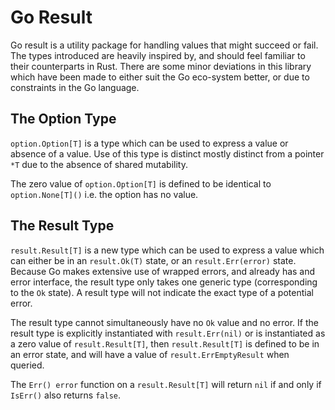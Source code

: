 # Go Result

Go result is a utility package for handling values that might succeed or fail. The types introduced
are heavily inspired by, and should feel familiar to their counterparts in Rust. There are some
minor deviations in this library which have been made to either suit the Go eco-system better, or
due to constraints in the Go language.

## The Option Type
`option.Option[T]` is a type which can be used to express a value or absence of a value. Use of this type is distinct mostly distinct from a pointer `*T` due to the absence of shared mutability.

The zero value of `option.Option[T]` is defined to be identical to `option.None[T]()` i.e. the option has no value.

## The Result Type
`result.Result[T]` is a new type which can be used to express a value which can either be in an `result.Ok(T)`
state, or an `result.Err(error)` state. Because Go makes extensive use of wrapped errors, and already has
and error interface, the result type only takes one generic type (corresponding to the `Ok` state).
A result type will not indicate the exact type of a potential error.

The result type cannot simultaneously have no `Ok` value and no error. If the
result type is explicitly instantiated with `result.Err(nil)` or is instantiated as a
zero value of `result.Result[T]`, then `result.Result[T]` is defined to be in an error state,
and will have a value of `result.ErrEmptyResult` when queried.

The `Err() error` function on a `result.Result[T]` will return `nil` if and only if `IsErr()` also returns `false`.